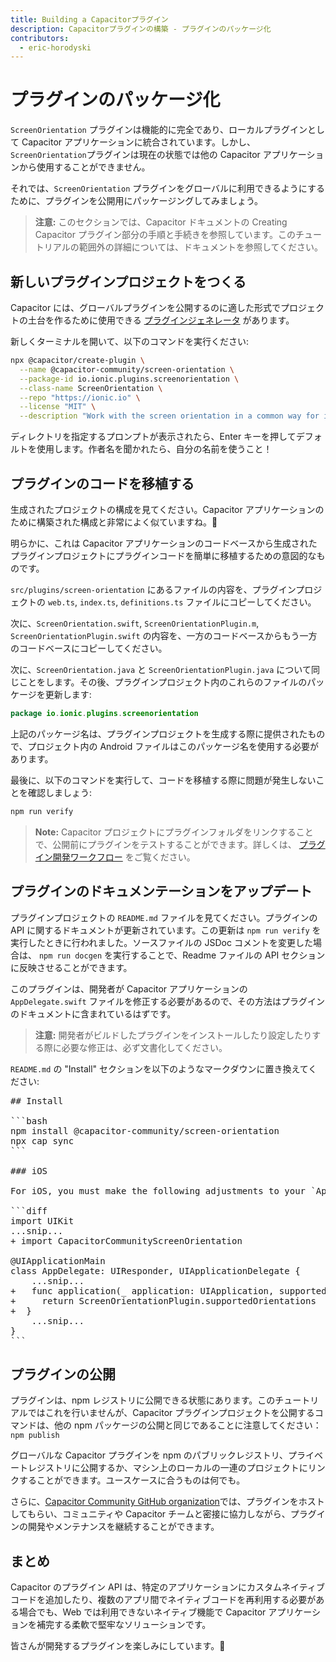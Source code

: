 ```yaml
---
title: Building a Capacitorプラグイン
description: Capacitorプラグインの構築 - プラグインのパッケージ化
contributors:
  - eric-horodyski
---
```


# プラグインのパッケージ化

`ScreenOrientation` プラグインは機能的に完全であり、ローカルプラグインとして Capacitor アプリケーションに統合されています。しかし、`ScreenOrientation`プラグインは現在の状態では他の Capacitor アプリケーションから使用することができません。

それでは、`ScreenOrientation` プラグインをグローバルに利用できるようにするために、プラグインを公開用にパッケージングしてみましょう。

> **注意:** このセクションでは、Capacitor ドキュメントの Creating Capacitor プラグイン部分の手順と手続きを参照しています。このチュートリアルの範囲外の詳細については、ドキュメントを参照してください。

## 新しいプラグインプロジェクトをつくる

Capacitor には、グローバルプラグインを公開するのに適した形式でプロジェクトの土台を作るために使用できる <a href="https://github.com/ionic-team/create-capacitor-plugin" target="_blank">プラグインジェネレータ</a> があります。

新しくターミナルを開いて、以下のコマンドを実行ください:

```bash
npx @capacitor/create-plugin \
  --name @capacitor-community/screen-orientation \
  --package-id io.ionic.plugins.screenorientation \
  --class-name ScreenOrientation \
  --repo "https://ionic.io" \
  --license "MIT" \
  --description "Work with the screen orientation in a common way for iOS, Android, and web"
```

ディレクトリを指定するプロンプトが表示されたら、Enter キーを押してデフォルトを使用します。作者名を聞かれたら、自分の名前を使うこと！

## プラグインのコードを移植する

生成されたプロジェクトの構成を見てください。Capacitor アプリケーションのために構築された構成と非常によく似ていますね。🤔

明らかに、これは Capacitor アプリケーションのコードベースから生成されたプラグインプロジェクトにプラグインコードを簡単に移植するための意図的なものです。

`src/plugins/screen-orientation` にあるファイルの内容を、プラグインプロジェクトの `web.ts`, `index.ts`, `definitions.ts` ファイルにコピーしてください。

次に、`ScreenOrientation.swift`, `ScreenOrientationPlugin.m`, `ScreenOrientationPlugin.swift` の内容を、一方のコードベースからもう一方のコードベースにコピーしてください。

次に、`ScreenOrientation.java` と `ScreenOrientationPlugin.java` について同じことをします。その後、プラグインプロジェクト内のこれらのファイルのパッケージを更新します:

```java
package io.ionic.plugins.screenorientation
```

上記のパッケージ名は、プラグインプロジェクトを生成する際に提供されたもので、プロジェクト内の Android ファイルはこのパッケージ名を使用する必要があります。

最後に、以下のコマンドを実行して、コードを移植する際に問題が発生しないことを確認しましょう:

```bash
npm run verify
```

> **Note:** Capacitor プロジェクトにプラグインフォルダをリンクすることで、公開前にプラグインをテストすることができます。詳しくは、 <a href="https://capacitorjs.com/docs/plugins/workflow#local-testing" target="_blank">プラグイン開発ワークフロー</a> をご覧ください。

## プラグインのドキュメンテーションをアップデート

プラグインプロジェクトの `README.md` ファイルを見てください。プラグインの API に関するドキュメントが更新されています。この更新は `npm run verify` を実行したときに行われました。ソースファイルの JSDoc コメントを変更した場合は、 `npm run docgen` を実行することで、Readme ファイルの API セクションに反映させることができます。

このプラグインは、開発者が Capacitor アプリケーションの `AppDelegate.swift` ファイルを修正する必要があるので、その方法はプラグインのドキュメントに含まれているはずです。

> **注意:** 開発者がビルドしたプラグインをインストールしたり設定したりする際に必要な修正は、必ず文書化してください。

`README.md` の "Install" セクションを以下のようなマークダウンに置き換えてください:

<pre>
## Install

```bash
npm install @capacitor-community/screen-orientation
npx cap sync
```

### iOS

For iOS, you must make the following adjustments to your `AppDelegate.swift` file:

```diff
import UIKit
...snip...
+ import CapacitorCommunityScreenOrientation

@UIApplicationMain
class AppDelegate: UIResponder, UIApplicationDelegate {
    ...snip...
+   func application(_ application: UIApplication, supportedInterfaceOrientationsFor window: UIWindow?) -> UIInterfaceOrientationMask {
+     return ScreenOrientationPlugin.supportedOrientations
+  }
    ...snip...
}
```
</pre>

## プラグインの公開

プラグインは、npm レジストリに公開できる状態にあります。このチュートリアルではこれを行いませんが、Capacitor プラグインプロジェクトを公開するコマンドは、他の npm パッケージの公開と同じであることに注意してください： `npm publish`

グローバルな Capacitor プラグインを npm のパブリックレジストリ、プライベートレジストリに公開するか、マシン上のローカルの一連のプロジェクトにリンクすることができます。ユースケースに合うものは何でも。

さらに、<a href="https://github.com/capacitor-community/welcome" target="_blank">Capacitor Community GitHub organization</a>では、プラグインをホストしてもらい、コミュニティや Capacitor チームと密接に協力しながら、プラグインの開発やメンテナンスを継続することができます。

## まとめ

Capacitor のプラグイン API は、特定のアプリケーションにカスタムネイティブコードを追加したり、複数のアプリ間でネイティブコードを再利用する必要がある場合でも、Web では利用できないネイティブ機能で Capacitor アプリケーションを補完する柔軟で堅牢なソリューションです。

皆さんが開発するプラグインを楽しみにしています。🎉
